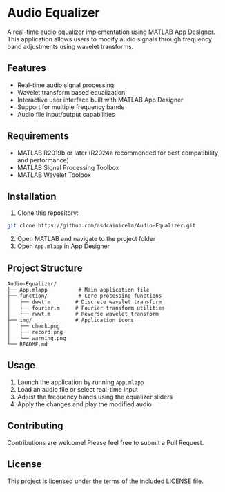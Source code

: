 # Audio Equalizer

A real-time audio equalizer implementation using MATLAB App Designer. This application allows users to modify audio signals through frequency band adjustments using wavelet transforms.

## Features

- Real-time audio signal processing
- Wavelet transform based equalization
- Interactive user interface built with MATLAB App Designer
- Support for multiple frequency bands
- Audio file input/output capabilities

## Requirements

- MATLAB R2019b or later (R2024a recommended for best compatibility and performance)
- MATLAB Signal Processing Toolbox
- MATLAB Wavelet Toolbox 

## Installation

1. Clone this repository:
```bash
git clone https://github.com/asdcainicela/Audio-Equalizer.git
```

2. Open MATLAB and navigate to the project folder
3. Open `App.mlapp` in App Designer

## Project Structure

```
Audio-Equalizer/
├── App.mlapp          # Main application file
├── function/          # Core processing functions
│   ├── dwwt.m        # Discrete wavelet transform
│   ├── fourier.m     # Fourier transform utilities
│   └── rwwt.m        # Reverse wavelet transform
├── img/              # Application icons
│   ├── check.png
│   ├── record.png
│   └── warning.png
└── README.md
```

## Usage

1. Launch the application by running `App.mlapp`
2. Load an audio file or select real-time input
3. Adjust the frequency bands using the equalizer sliders
4. Apply the changes and play the modified audio

## Contributing

Contributions are welcome! Please feel free to submit a Pull Request.

## License

This project is licensed under the terms of the included LICENSE file.